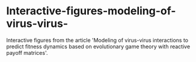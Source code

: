 # Interactive-figures-modeling-of-virus-virus-
Interactive figures from the article 'Modeling of virus-virus interactions to predict fitness dynamics based on evolutionary game theory with reactive payoff matrices'.
